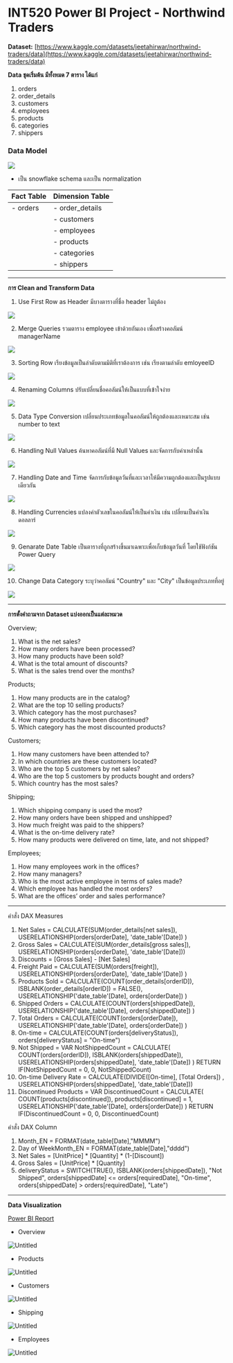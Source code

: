 # INT520 Power BI Project - Northwind Traders

**Dataset:** [https://www.kaggle.com/datasets/jeetahirwar/northwind-traders/data](https://www.kaggle.com/datasets/jeetahirwar/northwind-traders/data)

**Data ชุดเริ่มต้น มีทั้งหมด 7 ตาราง ได้แก่**

1. orders
2. order_details
3. customers
4. employees
5. products
6. categories
7. shippers

### Data Model

![](https://github.com/wongsakorn-s/PowerBI-NorthwindTraders/blob/b4a1d7d2a7f95c24b60ad8fcb2075852f96be97a/INT520%20Project/image/Untitled%201.png)

- เป็น snowflake schema และเป็น normalization

| Fact Table | Dimension Table |
| --- | --- |
| - orders | - order_details |
|  | - customers |
|  | - employees |
|  | - products |
|  | - categories |
|  | - shippers |


---

**การ Clean and Transform Data**

1. Use First Row as Header มีบางตารางที่ชื่อ header ไม่ถูต้อง

![](https://github.com/wongsakorn-s/PowerBI-NorthwindTraders/blob/b4a1d7d2a7f95c24b60ad8fcb2075852f96be97a/INT520%20Project/image/Untitled%202.png)

2. Merge Queries รวมตาราง employee เข้าด้วยกันเอง เพื่อสร้างคอลัมน์ managerName 

![](https://github.com/wongsakorn-s/PowerBI-NorthwindTraders/blob/b4a1d7d2a7f95c24b60ad8fcb2075852f96be97a/INT520%20Project/image/Untitled%203.png)

3. Sorting Row เรียงข้อมูลเป็นลำดับตามมิติที่เราต้องการ เช่น เรียงตามลำดับ emloyeeID 

![](https://github.com/wongsakorn-s/PowerBI-NorthwindTraders/blob/b4a1d7d2a7f95c24b60ad8fcb2075852f96be97a/INT520%20Project/image/Untitled%204.png)

4. Renaming Columns ปรับเปลี่ยนชื่อคอลัมน์ให้เป็นแบบที่เข้าใจง่าย

![](https://github.com/wongsakorn-s/PowerBI-NorthwindTraders/blob/b4a1d7d2a7f95c24b60ad8fcb2075852f96be97a/INT520%20Project/image/Untitled%205.png)

5. Data Type Conversion เปลี่ยนประเภทข้อมูลในคอลัมน์ให้ถูกต้องและเหมาะสม เช่น number to text

![](https://github.com/wongsakorn-s/PowerBI-NorthwindTraders/blob/b4a1d7d2a7f95c24b60ad8fcb2075852f96be97a/INT520%20Project/image/Untitled%206.png)

6. Handling Null Values ค้นหาคอลัมน์ที่มี Null Values และจัดการกับค่าเหล่านั้น

![](https://github.com/wongsakorn-s/PowerBI-NorthwindTraders/blob/b4a1d7d2a7f95c24b60ad8fcb2075852f96be97a/INT520%20Project/image/Untitled%207.png)

7. Handling Date and Time จัดการกับข้อมูลวันที่และเวลาให้มีความถูกต้องและเป็นรูปแบบเดียวกัน

![](https://github.com/wongsakorn-s/PowerBI-NorthwindTraders/blob/b4a1d7d2a7f95c24b60ad8fcb2075852f96be97a/INT520%20Project/image/Untitled%208.png)

8. Handling Currencies แปลงค่าตัวเลขในคอลัมน์ให้เป็นค่าเงิน เช่น เปลี่ยนเป็นค่าเงินดอลลาร์

![](https://github.com/wongsakorn-s/PowerBI-NorthwindTraders/blob/b4a1d7d2a7f95c24b60ad8fcb2075852f96be97a/INT520%20Project/image/Untitled%209.png)

9. Genarate Date Table เป็นตารางที่ถูกสร้างขึ้นมาเฉพาะเพื่อเก็บข้อมูลวันที่ โดยใช้ฟังก์ชัน Power Query

![](https://github.com/wongsakorn-s/PowerBI-NorthwindTraders/blob/b4a1d7d2a7f95c24b60ad8fcb2075852f96be97a/INT520%20Project/image/Untitled%2011.png)

10. Change Data Category ระบุว่าคอลัมน์ "Country" และ "City" เป็นข้อมูลประเภทที่อยู่

![](https://github.com/wongsakorn-s/PowerBI-NorthwindTraders/blob/b4a1d7d2a7f95c24b60ad8fcb2075852f96be97a/INT520%20Project/image/Untitled%2012.png)

---

**การตั้งคำถามจาก Dataset แบ่งออกเป็นแต่ละหมวด**

Overview;

1. What is the net sales?
2. How many orders have been processed?
3. How many products have been sold?
4. What is the total amount of discounts?
5. What is the sales trend over the months?

Products;

1. How many products are in the catalog?
2. What are the top 10 selling products?
3. Which category has the most purchases?
4. How many products have been discontinued?
5. Which category has the most discounted products?

Customers;

1. How many customers have been attended to?
2. In which countries are these customers located?
3. Who are the top 5 customers by net sales?
4. Who are the top 5 customers by products bought and orders?
5. Which country has the most sales?

Shipping;

1. Which shipping company is used the most?
2. How many orders have been shipped and unshipped?
3. How much freight was paid to the shippers?
4. What is the on-time delivery rate?
5. How many products were delivered on time, late, and not shipped?

Employees;

1. How many employees work in the offices?
2. How many managers?
3. Who is the most active employee in terms of sales made?
4. Which employee has handled the most orders?
5. What are the offices’ order and sales performance?

---

คำสั่ง DAX Measures

1. Net Sales = CALCULATE(SUM(order_details[net sales]), USERELATIONSHIP(orders[orderDate], 'date_table'[Date]) )
2. Gross Sales = CALCULATE(SUM(order_details[gross sales]), USERELATIONSHIP(orders[orderDate], 'date_table'[Date]))
3. Discounts = [Gross Sales] - [Net Sales]
4. Freight Paid = CALCULATE(SUM(orders[freight]), USERELATIONSHIP(orders[orderDate], 'date_table'[Date]) )
5. Products Sold = CALCULATE(COUNT(order_details[orderID]), ISBLANK(order_details[orderID]) = FALSE(), USERELATIONSHIP('date_table'[Date], orders[orderDate]) )
6. Shipped Orders = CALCULATE(COUNT(orders[shippedDate]), USERELATIONSHIP('date_table'[Date], orders[shippedDate]) ) 
7. Total Orders = CALCULATE(COUNT(orders[orderDate]), USERELATIONSHIP('date_table'[Date], orders[orderDate]) )
8. On-time = CALCULATE(COUNT(orders[deliveryStatus]), orders[deliveryStatus] = "On-time")
9. Not Shipped =
VAR NotShippedCount =
CALCULATE(
COUNT(orders[orderID]),
ISBLANK(orders[shippedDate]),
USERELATIONSHIP(orders[shippedDate], 'date_table'[Date])
)
RETURN
IF(NotShippedCount = 0, 0, NotShippedCount)
10. On-time Delivery Rate = CALCULATE(DIVIDE([On-time], [Total Orders]) , USERELATIONSHIP(orders[shippedDate], 'date_table'[Date]))
11. Discontinued Products =
VAR DiscontinuedCount =
CALCULATE(
COUNT(products[discontinued]),
products[discontinued] = 1,
USERELATIONSHIP('date_table'[Date], orders[orderDate])
)
RETURN
IF(DiscontinuedCount = 0, 0, DiscontinuedCount)

คำสั่ง DAX Column

1. Month_EN = FORMAT(date_table[Date],"MMMM")
2. Day of WeekMonth_EN = FORMAT(date_table[Date],"dddd")
3. Net Sales = [UnitPrice] * [Quantity] * (1-[Discount])
4. Gross Sales = [UnitPrice] * [Quantity]
5. deliveryStatus = SWITCH(TRUE(),
ISBLANK(orders[shippedDate]), "Not Shipped",
orders[shippedDate] <= orders[requiredDate], "On-time",
orders[shippedDate] > orders[requiredDate], "Late")

---

**Data Visualization** 

[Power BI Report](https://app.powerbi.com/view?r=eyJrIjoiMDQ0ZmJlOTktMTRmOC00ZmE2LWJmZDktYTY5YTg5MDIwZDg2IiwidCI6IjZmNDQzMmRjLTIwZDItNDQxZC1iMWRiLWFjMzM4MGJhNjMzZCIsImMiOjEwfQ==)

- Overview

![Untitled](https://github.com/wongsakorn-s/PowerBI-NorthwindTraders/blob/b4a1d7d2a7f95c24b60ad8fcb2075852f96be97a/INT520%20Project/image/Untitled%2013.png)

- Products

![Untitled](https://github.com/wongsakorn-s/PowerBI-NorthwindTraders/blob/b4a1d7d2a7f95c24b60ad8fcb2075852f96be97a/INT520%20Project/image/Untitled%2014.png)

- Customers

![Untitled](https://github.com/wongsakorn-s/PowerBI-NorthwindTraders/blob/b4a1d7d2a7f95c24b60ad8fcb2075852f96be97a/INT520%20Project/image/Untitled%2015.png)

- Shipping

![Untitled](https://github.com/wongsakorn-s/PowerBI-NorthwindTraders/blob/b4a1d7d2a7f95c24b60ad8fcb2075852f96be97a/INT520%20Project/image/Untitled%2016.png)

- Employees

![Untitled](https://github.com/wongsakorn-s/PowerBI-NorthwindTraders/blob/b4a1d7d2a7f95c24b60ad8fcb2075852f96be97a/INT520%20Project/image/Untitled%2017.png)
